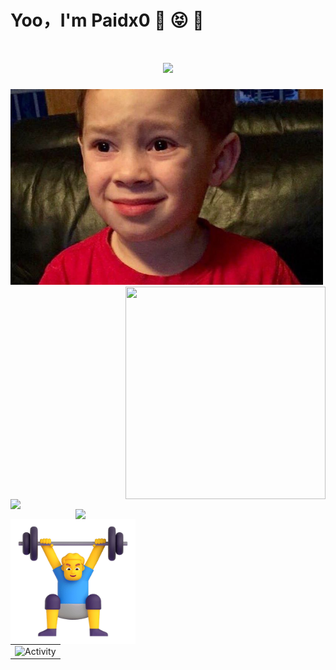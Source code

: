# Yoo，I'm Paidx0  👋 😝 🤤

<h1 align="center"><img src="https://readme-typing-svg.herokuapp.com?font=Fira+Code&size=28&pause=1000&color=0610EE&background=0C06FF00&center=true&vCenter=true&width=450&height=45&lines=fmt.Println(%22Hello+World%22);Here+is+Paidx0"/></h1>


<img src="./img.jpeg" width="500" height="313"/><a href="https://github.com/anuraghazra/github-readme-stats">
  <img align="right" height="340px" width="320px" src="https://github-readme-stats.vercel.app/api/top-langs/?username=paidx0&exclude_repo=github-readme-stats,anuraghazra.github.io" />
</a>


<a href="https://github.com/anuraghazra/github-readme-stats">
  <img align="left" width="400px" src="https://github-readme-stats.vercel.app/api?username=paidx0&show_icons=true&theme=radical" />
</a>
<a href="https://github.com/anuraghazra/github-readme-stats">
  <img align="right" width="400px" src="https://streak-stats.demolab.com?user=Paidx0&theme=radical&hide_border=true&border_radius=60&locale=zh_Hans&date_format=M%20j%5B%2C%20Y%5D&disable_animations=true" />
</a>

<div>
<img align="left" src="./man.png" width="200" height="200" />
</div>

<table align="center">
  <tr>
    <td><img src="https://github-readme-activity-graph.cyclic.app/graph?username=paidx0&theme=xcode&bg_color=FF000000&hide_border=true" alt="Activity"/></td>
  </tr>
</table>


<!-- ![Metrics](https://metrics.lecoq.io/paidx0?template=classic&base.activity=0&base.community=0&leetcode=1&base=header%2C%20activity%2C%20community&base.indepth=false&base.hireable=false&base.skip=false&leetcode=false&leetcode.user=paidx0&leetcode.sections=solved&leetcode.limit.skills=10&leetcode.limit.recent=2&config.timezone=Asia%2FShanghai)
-->
